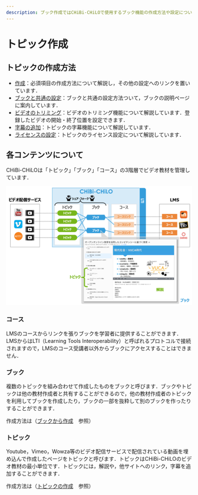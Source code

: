 ```yaml
---
description: ブック作成ではCHiBi-CHiLOで使用するブック機能の作成方法や設定について解説しています．
---
```


# トピック作成
## トピックの作成方法

* [作成](create.md)：必須項目の作成方法について解説し，その他の設定へのリンクを置いています．
* [ブックと共通の設定](setting.md)：ブックと共通の設定方法ついて，ブックの説明ページに案内しています．
* [ビデオのトリミング](trim.md)：ビデオのトリミング機能について解説しています．登録したビデオの開始・終了位置を設定できます．
* [字幕の追加](subtitles.md)：トピックの字幕機能について解説しています．
* [ライセンスの設定](license-settings.md)：トピックのライセンス設定について解説しています．

## 各コンテンツについて

CHiBi-CHiLOは「トピック」「ブック」「コース」の3階層でビデオ教材を管理しています．

![](<../../.gitbook/assets/image (411).png>)

### コース

LMSのコースからリンクを張りブックを学習者に提供することができます．LMSからはLTI（Learning Tools Interoperability）と呼ばれるプロトコルで接続されますので，LMSのコース受講者以外からブックにアクセスすることはできません．

### ブック

複数のトピックを組み合わせて作成したものをブックと呼びます．ブックやトピックは他の教材作成者と共有することができるので，他の教材作成者のトピックを利用してブックを作成したり，ブックの一部を抜粋して別のブックを作ったりすることができます．

作成方法は（[ブックから作成](../book/create.md)　参照）

### トピック

Youtube，Vimeo，Wowza等のビデオ配信サービスで配信されている動画を埋め込んで作成したページをトピックと呼びます．トピックはCHiBi-CHiLOのビデオ教材の最小単位です．トピックには，解説や，他サイトへのリンク，字幕を追加することができます．

作成方法は（[トピックの作成](create.md)　参照）